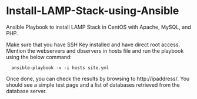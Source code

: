 # Install-LAMP-Stack-using-Ansible
Ansible Playbook to install  LAMP  Stack in CentOS with Apache, MySQL, and PHP.


Make sure that you have SSH Key installed and have direct root access. Mention the webservers and dbservers in hosts file and run the playbook using the below command:

      ansible-playbook -v -i hosts site.yml
  
Once done, you can check the results by browsing to http://ipaddress/. You should see a simple test page and a list of databases retrieved from the database server.
